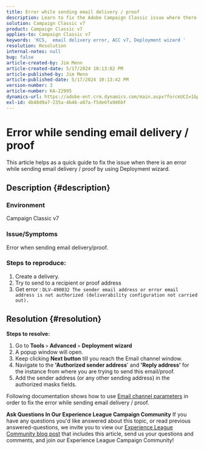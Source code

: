 ```yaml
---
title: Error while sending email delivery / proof
description: Learn to fix the Adobe Campaign Classic issue where there is an error while sending email delivery / proof by using deployment wizard.
solution: Campaign Classic v7
product: Campaign Classic v7
applies-to: Campaign Classic v7
keywords: 'KCS,  email delivery error, ACC v7, Deployment wizard '
resolution: Resolution
internal-notes: null
bug: false
article-created-by: Jim Menn
article-created-date: 5/17/2024 10:13:02 PM
article-published-by: Jim Menn
article-published-date: 5/17/2024 10:13:42 PM
version-number: 3
article-number: KA-22995
dynamics-url: https://adobe-ent.crm.dynamics.com/main.aspx?forceUCI=1&pagetype=entityrecord&etn=knowledgearticle&id=b437469d-9a14-ef11-9f8a-6045bd006268
exl-id: 4b48d9a7-235a-4b46-a87a-f5de6fa9d6bf
---
```

# Error while sending email delivery / proof


This article helps as a quick guide to fix the issue when there is an error while sending email delivery / proof by using Deployment wizard.

## Description {#description}


### <b>Environment</b>

Campaign Classic v7



### <b>Issue/Symptoms</b>

Error when sending email delivery/proof.

### <b>Steps to reproduce:</b>

1. Create a delivery.
2. Try to send to a recipient or proof address
3. Get error : `DLV-490032 The sender email address or error email address is not authorized (deliverability configuration not carried out).`



## Resolution {#resolution}

<b>Steps to resolve:</b>
1. Go to<b> Tools </b>`>`  <b>Advanced</b> `>`  <b>Deployment wizard</b>
2. A popup window will open.
3. Keep clicking <b>Next button</b> till you reach the Email channel window.
4. Navigate to the <b>'Authorized sender address</b>' and<b> 'Reply address' </b>for the instance from where you are trying to send this email/proof.
5. Add the sender address (or any other sending address) in the authorized masks fields.




Following documentation shows how to use [Email channel parameters](https://experienceleague.adobe.com/docs/campaign-classic/using/installing-campaign-classic/initial-configuration/deploying-an-instance.html#email-channel-parameters) in order to fix the error while sending email delivery / proof.


<b>Ask Questions In Our Experience League Campaign Community</b>
If you have any questions you'd like answered about this topic, or read previous answered-questions, we invite you to view our [Experience League Community blog post](https://experienceleaguecommunities.adobe.com/t5/adobe-campaign-classic-blogs/introducing-top-kcs-articles-curated-for-your-troubleshooting/bc-p/672426#M132 "Follow link") that includes this article, send us your questions and comments, and join our Experience League Campaign Community!
